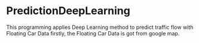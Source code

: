 # PredictionDeepLearning
This programming applies Deep Learning method to predict traffic flow with Floating Car Data
firstly, the Floating Car Data is got from google map.
